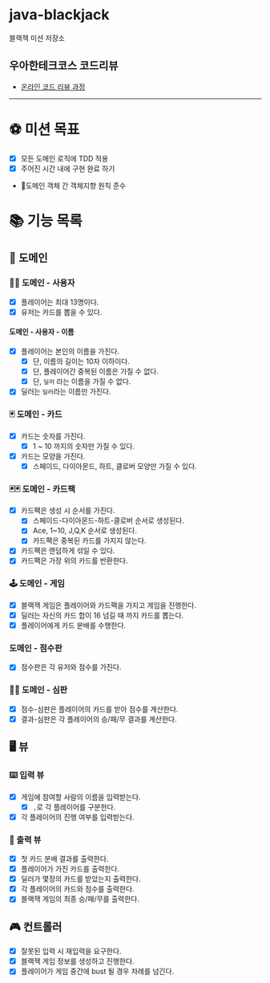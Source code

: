 # java-blackjack

블랙잭 미션 저장소

## 우아한테크코스 코드리뷰

- [온라인 코드 리뷰 과정](https://github.com/woowacourse/woowacourse-docs/blob/master/maincourse/README.md)

---

# ⚽️ 미션 목표

- [x] 모든 도메인 로직에 TDD 적용
- [x] 주어진 시간 내에 구현 완료 하기
- 🤔도메인 객체 간 객체지향 원칙 준수

# 📚 기능 목록

## 👥 도메인

### 🙋‍♂️ 도메인 - 사용자

- [x] 플레이어는 최대 13명이다.
- [x] 유저는 카드를 뽑을 수 있다.

#### 도메인 - 사용자 - 이름

- [x] 플레이어는 본인의 이름을 가진다.
    - [x] 단, 이름의 길이는 10자 이하이다.
    - [x] 단, 플레이어간 중복된 이름은 가질 수 없다.
    - [x] 단, `딜러` 라는 이름을 가질 수 없다.

- [x] 딜러는 `딜러`라는 이름만 가진다.

### 🃏️ 도메인 - 카드

- [x] 카드는 숫자를 가진다.
    - [x] 1 ~ 10 까지의 숫자만 가질 수 있다.
- [x] 카드는 모양을 가진다.
    - [x] 스페이드, 다이아몬드, 하트, 클로버 모양만 가질 수 있다.

### 🃏🃏 도메인 - 카드팩

- [x] 카드팩은 생성 시 순서를 가진다.
    - [x] 스페이드-다이아몬드-하트-클로버 순서로 생성된다.
    - [x] Ace, 1~10, J,Q,K 순서로 생성된다.
    - [x] 카드팩은 중복된 카드를 가지지 않는다.
- [x] 카드팩은 랜덤하게 섞일 수 있다.
- [x] 카드팩은 가장 위의 카드를 반환한다.

### 🕹️ 도메인 - 게임

- [x] 블랙잭 게임은 플레이어와 카드팩을 가지고 게임을 진행한다.
- [x] 딜러는 자신의 카드 합이 16 넘길 때 까지 카드를 뽑는다.
- [x] 플레이어에게 카드 분배를 수행한다.

### 도메인 - 점수판

- [x] 점수판은 각 유저와 점수를 가진다.

### 🧑‍⚖️ 도메인 - 심판

- [x] 점수-심판은 플레이어의 카드를 받아 점수를 계산한다.
- [x] 결과-심판은 각 플레이어의 승/패/무 결과를 계산한다.

## 🖥️ 뷰

### ⌨️ 입력 뷰

- [x] 게임에 참여할 사람의 이름을 입력받는다.
    - [x] `,`로 각 플레이어를 구분한다.
- [x] 각 플레이어의 진행 여부를 입력받는다.

### 👀️ 출력 뷰

- [x] 첫 카드 분배 결과를 출력한다.
- [x] 플레이어가 가진 카드를 출력한다.
- [x] 딜러가 몇장의 카드를 받았는지 출력한다.
- [x] 각 플레이어의 카드와 점수를 출력한다.
- [x] 블랙잭 게임의 최종 승/패/무를 출력한다.

## 🎮 컨트롤러

- [x] 잘못된 입력 시 재입력을 요구한다.
- [x] 블랙잭 게임 정보를 생성하고 진행한다.
- [x] 플레이어가 게임 중간에 bust 될 경우 차례를 넘긴다.
